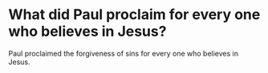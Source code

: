 # What did Paul proclaim for every one who believes in Jesus?

Paul proclaimed the forgiveness of sins for every one who believes in Jesus.
